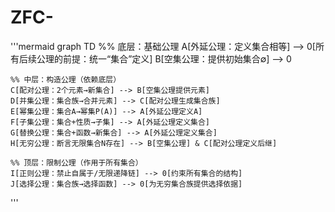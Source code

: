 # ZFC-
'''mermaid
graph TD
    %% 底层：基础公理
    A[外延公理：定义集合相等] --> 0[所有后续公理的前提：统一“集合”定义]
    B[空集公理：提供初始集合∅] --> 0
    
    %% 中层：构造公理（依赖底层）
    C[配对公理：2个元素→新集合] --> B[空集公理提供元素]
    D[并集公理：集合族→合并元素] --> C[配对公理生成集合族]
    E[幂集公理：集合A→幂集P(A)] --> A[外延公理定义A]
    F[子集公理：集合+性质→子集] --> A[外延公理定义集合]
    G[替换公理：集合+函数→新集合] --> A[外延公理定义集合]
    H[无穷公理：断言无限集合N存在] --> B[空集公理] & C[配对公理定义后继]
    
    %% 顶层：限制公理（作用于所有集合）
    I[正则公理：禁止自属于/无限递降链] --> 0[约束所有集合的结构]
    J[选择公理：集合族→选择函数] --> 0[为无穷集合族提供选择依据]
'''